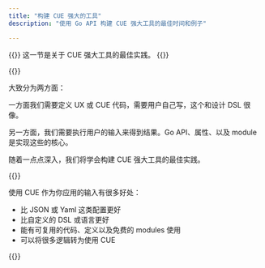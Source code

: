 ```yaml
---
title: "构建 CUE 强大的工具"
description: "使用 Go API 构建 CUE 强大工具的最佳时间和例子"

---
```


{{<lead>}}
这一节是关于 CUE 强大工具的最佳实践。
{{</lead>}}

{{<lead>}}

大致分为两方面：

一方面我们需要定义 UX 或 CUE 代码，需要用户自己写，这个和设计 DSL 很像。

另一方面，我们需要执行用户的输入来得到结果。Go API、属性、以及 module 是实现这些的核心。

随着一点点深入，我们将学会构建 CUE 强大工具的最佳实践。

{{</lead>}}

使用 CUE 作为你应用的输入有很多好处：

- 比 JSON 或 Yaml 这类配置更好
- 比自定义的 DSL 或语言更好
- 能有可复用的代码、定义以及免费的 modules 使用
- 可以将很多逻辑转为使用 CUE

{{<childpages>}}

